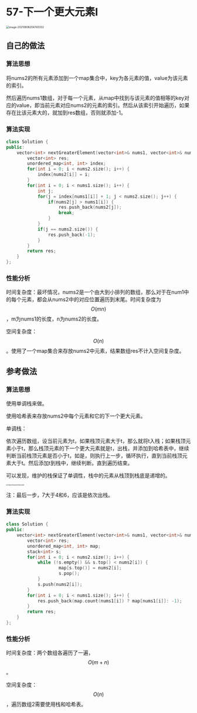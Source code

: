# 57-下一个更大元素Ⅰ

<img src="https://crayon-1302863897.cos.ap-beijing.myqcloud.com/image/image-20210606204743332.png" alt="image-20210606204743332" style="zoom:50%;" />



## 自己的做法

### 算法思想

将nums2的所有元素添加到一个map集合中，key为各元素的值，value为该元素的索引。

然后遍历nums1数组，对于每一个元素，从map中找到与该元素的值相等的key对应的value，即当前元素对应nums2的元素的索引。然后从该索引开始遍历，如果存在比该元素大的，就加到res数组，否则就添加-1。



### 算法实现

```c++
class Solution {
public:
    vector<int> nextGreaterElement(vector<int>& nums1, vector<int>& nums2) {
        vector<int> res;
        unordered_map<int, int> index;
        for(int i = 0; i < nums2.size(); i++) {
            index[nums2[i]] = i;
        }
        for(int i = 0; i < nums1.size(); i++) {
            int j;
            for(j = index[nums1[i]] + 1; j < nums2.size(); j++) {
                if(nums2[j] > nums1[i]) {
                    res.push_back(nums2[j]);
                    break;
                }
            }
            if(j == nums2.size()) {
                res.push_back(-1);
            }
        }
        return res;
    }
};
```



### 性能分析

时间复杂度：最坏情况，nums2是一个由大到小排列的数组，那么对于在num1中的每个元素，都会从nums2中的对应位置遍历到末尾。时间复杂度为$$O(mn)$$，m为nums1的长度，n为nums2的长度。

空间复杂度：$$O(n)$$。使用了一个map集合来存放nums2中元素，结果数组res不计入空间复杂度。




## 参考做法

### 算法思想

使用单调栈来做。

使用哈希表来存放nums2中每个元素和它的下一个更大元素。

单调栈：

依次遍历数组，设当前元素为t，如果栈顶元素大于t，那么就将t入栈；如果栈顶元素小于t，那么栈顶元素的下一个更大元素就是t，出栈，并添加到哈希表中，继续判断当前栈顶元素是否小于t，如是，则执行上一步，循环执行，直到当前栈顶元素大于t。然后添加t到栈中，继续判断。直到遍历结束。

可以发现，维护的栈保证了单调性，栈中的元素从栈顶到栈底是递增的。

<img src="https://crayon-1302863897.cos.ap-beijing.myqcloud.com/image/21年06月06日21时35分26秒.gif" alt="21年06月06日21时35分26秒" style="zoom:25%;" />

注：最后一步，7大于4和6，应该是依次出栈。



### 算法实现

```c++
class Solution {
public:
    vector<int> nextGreaterElement(vector<int>& nums1, vector<int>& nums2) {
        vector<int> res;
        unordered_map<int, int> map;
        stack<int> s;
        for(int i = 0; i < nums2.size(); i++) {
            while (!s.empty() && s.top() < nums2[i]) {
                    map[s.top()] = nums2[i];
                    s.pop();
            }
            s.push(nums2[i]);
        }
        for(int i = 0; i < nums1.size(); i++) {
            res.push_back(map.count(nums1[i]) ? map[nums1[i]]: -1);
        }
        return res;
    }
};
```



### 性能分析

时间复杂度：两个数组各遍历了一遍，$$O(m + n)$$。

空间复杂度：$$O(n)$$，遍历数组2需要使用栈和哈希表。